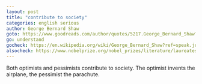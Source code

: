 ```yaml
---
layout: post
title: "contribute to society"
categories: english serious
author: George Bernard Shaw
goto: https://www.goodreads.com/author/quotes/5217.George_Bernard_Shaw?ref=speak.junglestar.org
go: understand
gocheck: https://en.wikipedia.org/wiki/George_Bernard_Shaw?ref=speak.junglestar.org
alsocheck: https://www.nobelprize.org/nobel_prizes/literature/laureates/1925/shaw-bio.html?ref=speak.junglestar.org
---
```


Both optimists and pessimists contribute to society. The optimist invents the airplane, the pessimist the parachute.
